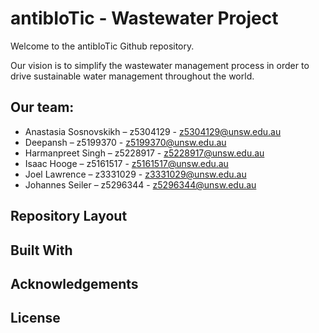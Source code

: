 # antibIoTic - Wastewater Project

Welcome to the antibIoTic Github repository.

Our vision is to simplify the wastewater management process in order to drive sustainable water management throughout the world. 

## Our team:
- Anastasia Sosnovskikh – z5304129 - z5304129@unsw.edu.au
- Deepansh – z5199370 - z5199370@unsw.edu.au
- Harmanpreet Singh – z5228917 - z5228917@unsw.edu.au
- Isaac Hooge – z5161517 - z5161517@unsw.edu.au
- Joel Lawrence – z3331029 - z3331029@unsw.edu.au
- Johannes Seiler – z5296344 - z5296344@unsw.edu.au


## Repository Layout

## Built With

## Acknowledgements

## License
